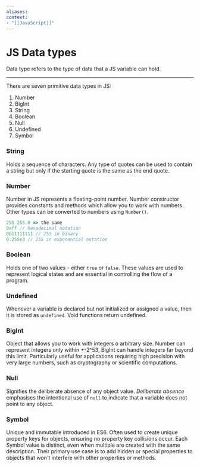 ```yaml
---
aliases:
context:
- "[[JavaScript]]"
---
```



# JS Data types

Data type refers to the type of data that a JS variable can hold.

---
There are seven primitive data types in JS:
1. Number
2. BigInt
3. String
4. Boolean
5. Null
6. Undefined
7. Symbol


### String
Holds a sequence of characters. Any type of quotes can be used to contain a string but only if the starting quote is the same as the end quote.

### Number
Number in JS represents a floating-point number. Number constructor provides constants and methods which allow you to work with numbers.
Other types can be converted to numbers using `Number()`.

``` js
255 255.0 => the same
0xff // hexadecimal notation
0b11111111 // 255 in binary
0.255e3 // 255 in exponential notation
```

### Boolean
Holds one of two values - either `true` or `false`. These values are used to represent logical states and are essential in controlling the flow of a program.

### Undefined
Whenever a variable is declared but not initialized or assigned a value, then it is stored as `undefined`. Void functions return undefined.

### BigInt
Object that allows you to work with integers o arbitrary size.
Number can represent integers only within +-2^53, BigInt can handle integers far beyond this limit.
Particularly useful for applications requiring high precision with very large numbers, such as cryptography or scientific computations.

### Null
Signifies the deliberate absence of any object value.
*Deliberate absence* emphasises the intentional use of `null` to indicate that a variable does not point to any object.

### Symbol
Unique and immutable introduced in ES6.
Often used to create unique property keys for objects, ensuring no property key collisions occur.
Each Symbol value is distinct, even when multiple are created with the same description.
Their primary use case is to add hidden or special properties to objects that won't interfere with other properties or methods.
